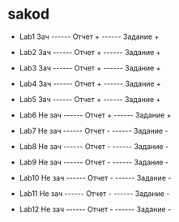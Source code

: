 # sakod

- Lab1 Зач
------ Отчет +
------ Задание +

- Lab2 Зач
------ Отчет +
------ Задание +

- Lab3 Зач
------ Отчет +
------ Задание +

- Lab4 Зач
------ Отчет +
------ Задание +

- Lab5 Зач
------ Отчет +
------ Задание +

- Lab6 Не зач
------ Отчет +
------ Задание +

- Lab7 Не зач
------ Отчет -
------ Задание -

- Lab8 Не зач
------ Отчет -
------ Задание -

- Lab9 Не зач
------ Отчет -
------ Задание -

- Lab10 Не зач
------ Отчет -
------ Задание -

- Lab11 Не зач
------ Отчет -
------ Задание -

- Lab12 Не зач
------ Отчет -
------ Задание -
